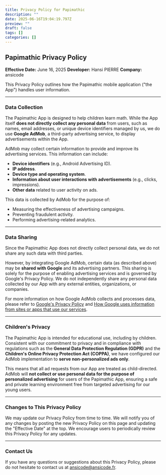 ```yaml
---
title: Privacy Policy for Papimathic
description: ""
date: 2025-06-16T19:04:19.797Z
preview: ""
draft: false
tags: []
categories: []
---
```

## Papimathic Privacy Policy

**Effective Date:** June 16, 2025
**Developer:** Hansi PIERRE
**Company:** ansicode

This Privacy Policy outlines how the Papimathic mobile application ("the App") handles user information.

---

### Data Collection

The Papimathic App is designed to help children learn math. While the App itself **does not directly collect any personal data** from users, such as names, email addresses, or unique device identifiers managed by us, we do use **Google AdMob**, a third-party advertising service, to display advertisements within the App.

AdMob may collect certain information to provide and improve its advertising services. This information can include:

* **Device identifiers** (e.g., Android Advertising ID).
* **IP address**.
* **Device type and operating system**.
* **Information about user interactions with advertisements** (e.g., clicks, impressions).
* **Other data** related to user activity on ads.

This data is collected by AdMob for the purpose of:

* Measuring the effectiveness of advertising campaigns.
* Preventing fraudulent activity.
* Performing advertising-related analytics.

---

### Data Sharing

Since the Papimathic App does not directly collect personal data, we do not share any such data with third parties.

However, by integrating Google AdMob, certain data (as described above) may be **shared with Google** and its advertising partners. This sharing is solely for the purpose of enabling advertising services and is governed by Google's Privacy Policy. We do not independently share any personal data collected by our App with any external entities, organizations, or companies.

For more information on how Google AdMob collects and processes data, please refer to [Google's Privacy Policy](https://policies.google.com/privacy) and [How Google uses information from sites or apps that use our services](https://policies.google.com/technologies/partner-sites).

---

### Children's Privacy

The Papimathic App is intended for educational use, including by children. Consistent with our commitment to privacy and in compliance with regulations such as the **General Data Protection Regulation (GDPR)** and the **Children's Online Privacy Protection Act (COPPA)**, we have configured our AdMob implementation to **serve non-personalized ads only**.

This means that all ad requests from our App are treated as child-directed. AdMob will **not collect or use personal data for the purpose of personalized advertising** for users of the Papimathic App, ensuring a safe and private learning environment free from targeted advertising for our young users.

---

### Changes to This Privacy Policy

We may update our Privacy Policy from time to time. We will notify you of any changes by posting the new Privacy Policy on this page and updating the "Effective Date" at the top. We encourage users to periodically review this Privacy Policy for any updates.

---

### Contact Us

If you have any questions or suggestions about this Privacy Policy, please do not hesitate to contact us at [ansicode@ansicode.fr](mailto:ansicode@ansicode.fr).

